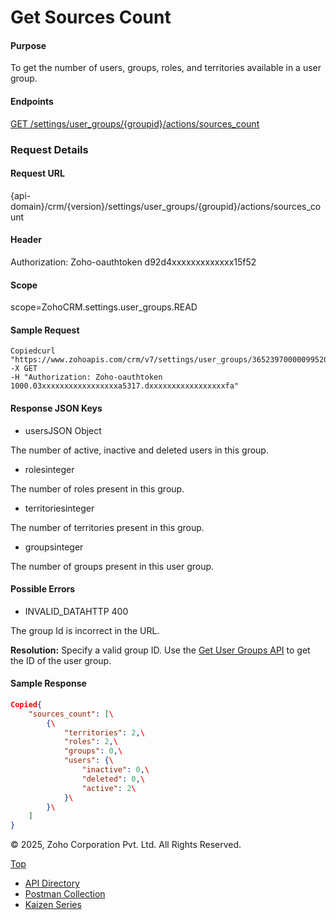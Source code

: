 
# Get Sources Count

#### Purpose

To get the number of users, groups, roles, and territories available in a user group.

#### Endpoints

[GET /settings/user\_groups/{groupid}/actions/sources\_count](https://www.zoho.com/crm/developer/docs/api/v7/get-sources-count.html)

### Request Details

#### Request URL

{api-domain}/crm/{version}/settings/user\_groups/{groupid}/actions/sources\_count

#### Header

Authorization: Zoho-oauthtoken d92d4xxxxxxxxxxxxx15f52

#### Scope

scope=ZohoCRM.settings.user\_groups.READ

#### Sample Request

``` curl
Copiedcurl "https://www.zohoapis.com/crm/v7/settings/user_groups/3652397000009952001/actions/sources_count"
-X GET
-H "Authorization: Zoho-oauthtoken 1000.03xxxxxxxxxxxxxxxxxa5317.dxxxxxxxxxxxxxxxxxfa"
```

#### Response JSON Keys

- usersJSON Object



The number of active, inactive and deleted users in this group.

- rolesinteger



The number of roles present in this group.

- territoriesinteger



The number of territories present in this group.

- groupsinteger



The number of groups present in this user group.


#### Possible Errors

- INVALID\_DATAHTTP 400



The group Id is incorrect in the URL.

**Resolution:** Specify a valid group ID. Use the [Get User Groups API](https://www.zoho.com/crm/developer/docs/api/v7/get-user-groups.html) to get the ID of the user group.


#### Sample Response

``` json
Copied{
    "sources_count": [\
        {\
            "territories": 2,\
            "roles": 2,\
            "groups": 0,\
            "users": {\
                "inactive": 0,\
                "deleted": 0,\
                "active": 2\
            }\
        }\
    ]
}
```

© 2025, Zoho Corporation Pvt. Ltd. All Rights Reserved.

[Top](https://www.zoho.com/crm/developer/docs/api/v7/get-sources-count.html#top)

- [API Directory](https://www.zoho.com/crm/developer/docs/api-directory.html?source_from=qlink_)
- [Postman Collection](https://www.postman.com/zohocrmdevelopers/workspace/zoho-crm-developers/overview?source_from=qlink_)
- [Kaizen Series](https://www.zoho.com/crm/developer/docs/kaizen-series-directory.html?source_from=qlink_)